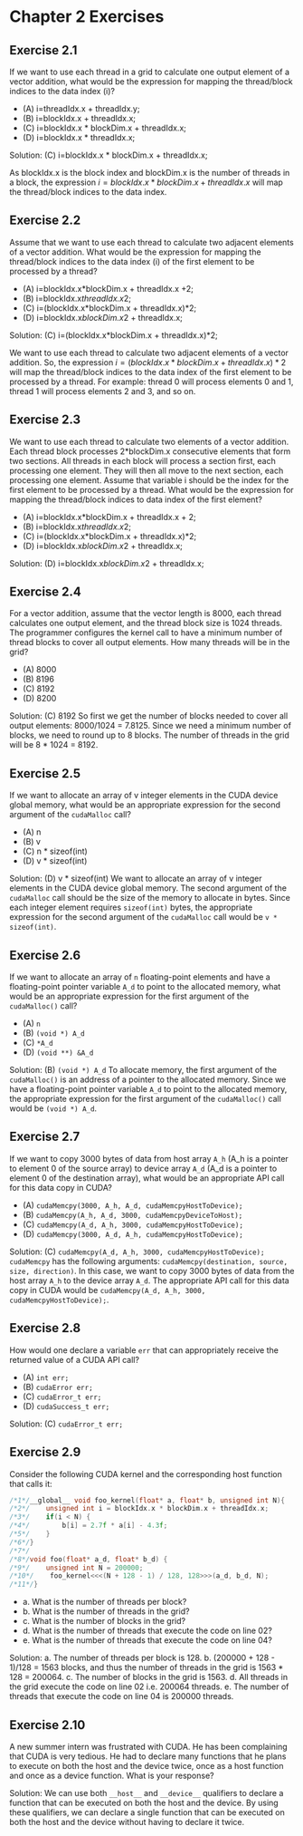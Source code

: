 # Chapter 2 Exercises

## Exercise 2.1
If we want to use each thread in a grid to calculate one output element of a
vector addition, what would be the expression for mapping the thread/block
indices to the data index (i)?

- (A) i=threadIdx.x + threadIdx.y;
- (B) i=blockIdx.x + threadIdx.x;
- (C) i=blockIdx.x * blockDim.x + threadIdx.x;
- (D) i=blockIdx.x * threadIdx.x;

Solution: (C) i=blockIdx.x * blockDim.x + threadIdx.x;

As blockIdx.x is the block index and blockDim.x is the number of threads in a block, the expression $i=blockIdx.x * blockDim.x + threadIdx.x$ will map the thread/block indices to the data index.

## Exercise 2.2
Assume that we want to use each thread to calculate two adjacent elements of
a vector addition. What would be the expression for mapping the thread/block
indices to the data index (i) of the first element to be processed by a thread?
- (A) i=blockIdx.x*blockDim.x + threadIdx.x +2;
- (B) i=blockIdx.x*threadIdx.x*2;
- (C) i=(blockIdx.x*blockDim.x + threadIdx.x)*2;
- (D) i=blockIdx.x*blockDim.x*2 + threadIdx.x;

Solution: (C) i=(blockIdx.x*blockDim.x + threadIdx.x)*2;

We want to use each thread to calculate two adjacent elements of a vector addition. So, the expression $i=(blockIdx.x*blockDim.x + threadIdx.x)*2$ will map the thread/block indices to the data index of the first element to be processed by a thread. For example: thread 0 will process elements 0 and 1, thread 1 will process elements 2 and 3, and so on.

## Exercise 2.3
We want to use each thread to calculate two elements of a vector addition.
Each thread block processes 2*blockDim.x consecutive elements that form
two sections. All threads in each block will process a section first, each
processing one element. They will then all move to the next section, each
processing one element. Assume that variable i should be the index for the
first element to be processed by a thread. What would be the expression for
mapping the thread/block indices to data index of the first element?

- (A) i=blockIdx.x*blockDim.x + threadIdx.x + 2;
- (B) i=blockIdx.x*threadIdx.x*2;
- (C) i=(blockIdx.x*blockDim.x + threadIdx.x)*2;
- (D) i=blockIdx.x*blockDim.x*2 + threadIdx.x;

Solution: (D) i=blockIdx.x*blockDim.x*2 + threadIdx.x;

## Exercise 2.4
For a vector addition, assume that the vector length is 8000, each thread calculates one output element, and the thread block size is 1024 threads. The programmer configures the kernel call to have a minimum number of thread blocks to cover all output elements. How many threads will be in the grid?

- (A) 8000
- (B) 8196
- (C) 8192
- (D) 8200

Solution: (C) 8192
So first we get the number of blocks needed to cover all output elements: 8000/1024 = 7.8125. Since we need a minimum number of blocks, we need to round up to 8 blocks. The number of threads in the grid will be 8 * 1024 = 8192.

## Exercise 2.5
If we want to allocate an array of v integer elements in the CUDA device global memory, what would be an appropriate expression for the second argument of the `cudaMalloc` call?

- (A) n
- (B) v
- (C) n * sizeof(int)
- (D) v * sizeof(int)

Solution: (D) v * sizeof(int)
We want to allocate an array of v integer elements in the CUDA device global memory. The second argument of the `cudaMalloc` call should be the size of the memory to allocate in bytes. Since each integer element requires `sizeof(int)` bytes, the appropriate expression for the second argument of the `cudaMalloc` call would be `v * sizeof(int)`.

## Exercise 2.6
If we want to allocate an array of `n` floating-point elements and have a floating-point pointer variable `A_d` to point to the allocated memory, what would be an appropriate expression for the first argument of the `cudaMalloc()` call?
- (A) `n`
- (B) `(void *) A_d`
- (C) `*A_d`
- (D) `(void **) &A_d`

Solution: (B) `(void *) A_d`
To allocate memory, the first argument of the `cudaMalloc()` is an address of a pointer to the allocated memory. Since we have a floating-point pointer variable `A_d` to point to the allocated memory, the appropriate expression for the first argument of the `cudaMalloc()` call would be `(void *) A_d`.

## Exercise 2.7
If we want to copy 3000 bytes of data from host array `A_h` (A_h is a pointer to element 0 of the source array) to device array `A_d` (A_d is a pointer to element 0 of the destination array), what would be an appropriate API call for this data copy in CUDA?

- (A) `cudaMemcpy(3000, A_h, A_d, cudaMemcpyHostToDevice);`
- (B) `cudaMemcpy(A_h, A_d, 3000, cudaMemcpyDeviceToHost);`
- (C) `cudaMemcpy(A_d, A_h, 3000, cudaMemcpyHostToDevice);`
- (D) `cudaMemcpy(3000, A_d, A_h, cudaMemcpyHostToDevice);`

Solution: (C) `cudaMemcpy(A_d, A_h, 3000, cudaMemcpyHostToDevice);`
`cudaMemcpy` has the following arguments: `cudaMemcpy(destination, source, size, direction)`. In this case, we want to copy 3000 bytes of data from the host array `A_h` to the device array `A_d`. The appropriate API call for this data copy in CUDA would be `cudaMemcpy(A_d, A_h, 3000, cudaMemcpyHostToDevice);`.

## Exercise 2.8
How would one declare a variable `err` that can appropriately receive the returned value of a CUDA API call?

- (A) `int err;`
- (B) `cudaError err;`
- (C) `cudaError_t err;`
- (D) `cudaSuccess_t err;`

Solution: (C) `cudaError_t err;`

## Exercise 2.9
Consider the following CUDA kernel and the corresponding host function that calls it:
   ```cpp
   /*1*/__global__ void foo_kernel(float* a, float* b, unsigned int N){
   /*2*/    unsigned int i = blockIdx.x * blockDim.x + threadIdx.x;
   /*3*/    if(i < N) {
   /*4*/        b[i] = 2.7f * a[i] - 4.3f;
   /*5*/    }
   /*6*/}
   /*7*/
   /*8*/void foo(float* a_d, float* b_d) {
   /*9*/    unsigned int N = 200000;
   /*10*/    foo_kernel<<<(N + 128 - 1) / 128, 128>>>(a_d, b_d, N);
   /*11*/}
   ```
- a. What is the number of threads per block?
- b. What is the number of threads in the grid?
- c. What is the number of blocks in the grid?
- d. What is the number of threads that execute the code on line 02?
- e. What is the number of threads that execute the code on line 04?

Solution:
a. The number of threads per block is 128.
b. (200000 + 128 - 1)/128 = 1563 blocks, and thus the number of threads in the grid is 1563 * 128 = 200064.
c. The number of blocks in the grid is 1563.
d. All threads in the grid execute the code on line 02 i.e. 200064 threads.
e. The number of threads that execute the code on line 04 is 200000 threads.

## Exercise 2.10
A new summer intern was frustrated with CUDA. He has been complaining that CUDA is very tedious. He had to declare many functions that he plans to execute on both the host and the device twice, once as a host function and once as a device function. What is your response?

Solution: We can use both `__host__` and `__device__` qualifiers to declare a function that can be executed on both the host and the device. By using these qualifiers, we can declare a single function that can be executed on both the host and the device without having to declare it twice.